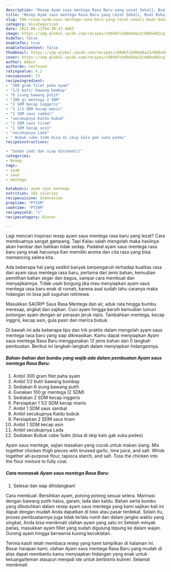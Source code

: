 ```yaml
---
description: "Resep Ayam saus mentega Rasa Baru yang Lezat Sekali, Buat Buka Puasa}"
title: "Resep Ayam saus mentega Rasa Baru yang Lezat Sekali, Buat Buka Puasa}"
slug: 586-resep-ayam-saus-mentega-rasa-baru-yang-lezat-sekali-buat-buka-puasa
category: Uncategorized
date: 2022-08-11T04:30:47.446Z
image: https://img-global.cpcdn.com/recipes/c894bfcbd0dd4a23/680x482cq70/ayam-saus-mentega-rasa-baru-foto-resep-utama.jpg
hideToc: false
enableToc: true
enableTocContent: false
thumbnail: https://img-global.cpcdn.com/recipes/c894bfcbd0dd4a23/680x482cq70/ayam-saus-mentega-rasa-baru-foto-resep-utama.jpg
cover: https://img-global.cpcdn.com/recipes/c894bfcbd0dd4a23/680x482cq70/ayam-saus-mentega-rasa-baru-foto-resep-utama.jpg
author: Admin
authorAv: notfound
ratingvalue: 4.2
reviewcount: 23
recipeingredient:
- "300 gram filet paha ayam"
- "1/2 butir bawang bombay"
- "6 siung bawang putih"
- "100 gr mentega 2 SDM"
- "2 SDM kecap inggeris"
- "1 1/2 SDM kecap manis"
- "1 SDM saus sambal"
- "secukupnya Kaldu bubuk"
- "2 SDM saus tiram"
- "1 SDM kecap asin"
- "secukupnya Lada"
- " Bubuk cabe 1sdm bisa di skip kalo gak suka pedes"
recipeinstructions:

- "Sudah jadi dan siap dinikmati!"
categories:
- Resep
tags:
- ayam
- saus
- mentega

katakunci: ayam saus mentega 
nutrition: 165 calories
recipecuisine: Indonesian
preptime: "PT15M"
cooktime: "PT39M"
recipeyield: "1"
recipecategory: Dinner

---
```



Lagi mencari inspirasi resep ayam saus mentega rasa baru yang lezat? Cara membuatnya sangat gampang. Tapi Kalau salah mengolah maka hasilnya akan hambar dan bahkan tidak sedap. Padahal ayam saus mentega rasa baru yang enak harusnya Kan memiliki aroma dan cita rasa yang bisa memancing selera kita.


Ada beberapa hal yang sedikit banyak berpengaruh terhadap kualitas rasa dari ayam saus mentega rasa baru, pertama dari jenis bahan, kemudian pemilihan bahan segar dan bagus, sampai cara membuat dan menyajikannya. Tidak usah bingung jika mau menyiapkan ayam saus mentega rasa baru enak di rumah, karena asal sudah tahu caranya maka hidangan ini bisa jadi suguhan istimewa.

Masukkan SAORI® Saus Rasa Mentega dan air, aduk rata hingga bumbu meresap, angkat dan sajikan. Cuci ayam hingga bersih kemudian lumuri potongan ayam dengan air perasan jeruk nipis. Tambahkan mentega, kecap inggris, kecap asin, gula pasir dan merica bubuk.


Di bawah ini ada beberapa tips dan trik praktis dalam mengolah ayam saus mentega rasa baru yang siap dikreasikan. Kamu dapat menyiapkan Ayam saus mentega Rasa Baru menggunakan 12 jenis bahan dan 0 langkah pembuatan. Berikut ini langkah-langkah dalam menyiapkan hidangannya.

<!--inarticleads1-->

##### Bahan-bahan dan bumbu yang wajib ada dalam pembuatan Ayam saus mentega Rasa Baru:

1. Ambil 300 gram filet paha ayam
1. Ambil 1/2 butir bawang bombay
1. Sediakan 6 siung bawang putih
1. Gunakan 100 gr mentega (2 SDM)
1. Sediakan 2 SDM kecap inggeris
1. Persiapkan 1 1/2 SDM kecap manis
1. Ambil 1 SDM saus sambal
1. Ambil secukupnya Kaldu bubuk
1. Persiapkan 2 SDM saus tiram
1. Ambil 1 SDM kecap asin
1. Ambil secukupnya Lada
1. Sediakan  Bubuk cabe 1sdm (bisa di skip kalo gak suka pedes)


Ayam saus mentege, sajian masakan yang cocok untuk makan siang. Mix together chicken thigh pieces with bruised garlic, lime juice, and salt. Whisk together all-purpose flour, tapioca starch, and salt. Toss the chicken into the flour mixture to fully coat. 

<!--inarticleads2-->

##### Cara memasak Ayam saus mentega Rasa Baru:


1. Selesai dan siap dihidangkan!

Cara membuat: Bersihkan ayam, potong potong sesuai selera. Marinasi dengan bawang putih halus, garam, lada dan kaldu. Bahan serta bumbu yang dibutuhkan dalam resep ayam saus mentega yang kami sajikan kali ini dapat dengan mudah Anda dapatkan di toko atau pasar terdekat. Selain itu, proses pembuatannya juga tidak terlalu rumit dan dalam jangka waktu yang singkat, Anda bisa menikmati olahan ayam yang satu ini Setelah minyak panas, masukkan ayam fillet yang sudah digulung tepung ke dalam wajan. Goreng ayam hingga berwarna kuning kecoklatan. 

Terima kasih telah membaca resep yang kami tampilkan di halaman ini. Besar harapan kami, olahan Ayam saus mentega Rasa Baru yang mudah di atas dapat membantu kamu menyiapkan hidangan yang enak untuk keluarga/teman ataupun menjadi ide untuk berbisnis kuliner. Selamat menikmati
